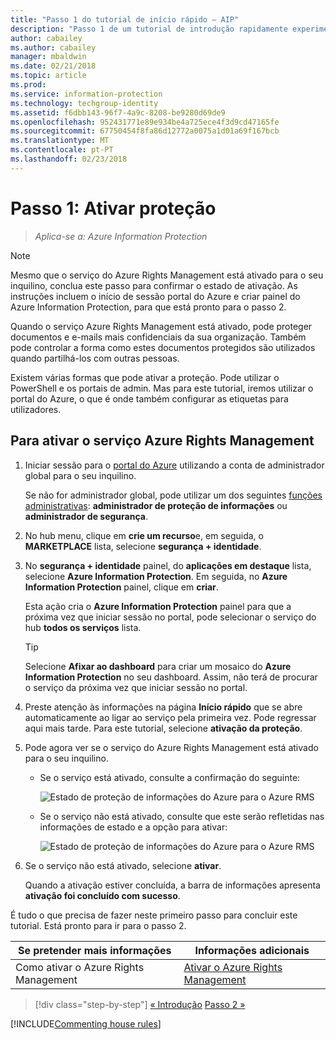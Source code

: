 ```yaml
---
title: "Passo 1 do tutorial de início rápido – AIP"
description: "Passo 1 de um tutorial de introdução rapidamente experimentar o Azure Information Protection-ativar o serviço de proteção."
author: cabailey
ms.author: cabailey
manager: mbaldwin
ms.date: 02/21/2018
ms.topic: article
ms.prod: 
ms.service: information-protection
ms.technology: techgroup-identity
ms.assetid: f6dbb143-96f7-4a9c-8208-be9280d69de9
ms.openlocfilehash: 952431771e89e934be4a725ece4f3d9cd47165fe
ms.sourcegitcommit: 67750454f8fa86d12772a0075a1d01a69f167bcb
ms.translationtype: MT
ms.contentlocale: pt-PT
ms.lasthandoff: 02/23/2018
---
```

# <a name="step-1-activate-protection"></a>Passo 1: Ativar proteção
 
>*Aplica-se a: Azure Information Protection*

> [!NOTE]
>Mesmo que o serviço do Azure Rights Management está ativado para o seu inquilino, conclua este passo para confirmar o estado de ativação. As instruções incluem o início de sessão portal do Azure e criar painel do Azure Information Protection, para que está pronto para o passo 2.

Quando o serviço Azure Rights Management está ativado, pode proteger documentos e e-mails mais confidenciais da sua organização. Também pode controlar a forma como estes documentos protegidos são utilizados quando partilhá-los com outras pessoas. 

Existem várias formas que pode ativar a proteção. Pode utilizar o PowerShell e os portais de admin. Mas para este tutorial, iremos utilizar o portal do Azure, o que é onde também configurar as etiquetas para utilizadores. 

## <a name="to-activate-the-azure-rights-management-service"></a>Para ativar o serviço Azure Rights Management

1. Iniciar sessão para o [portal do Azure](https://portal.azure.com) utilizando a conta de administrador global para o seu inquilino. 
    
    Se não for administrador global, pode utilizar um dos seguintes [funções administrativas](/azure/active-directory/active-directory-assign-admin-roles-azure-portal): **administrador de proteção de informações** ou **administrador de segurança**.

2. No hub menu, clique em **crie um recurso**e, em seguida, o **MARKETPLACE** lista, selecione **segurança + identidade**. 
    
3.  No **segurança + identidade** painel, do **aplicações em destaque** lista, selecione **Azure Information Protection**. Em seguida, no **Azure Information Protection** painel, clique em **criar**.
    
    Esta ação cria o **Azure Information Protection** painel para que a próxima vez que iniciar sessão no portal, pode selecionar o serviço do hub **todos os serviços** lista. 
    
    > [!TIP] 
    > Selecione **Afixar ao dashboard** para criar um mosaico do **Azure Information Protection** no seu dashboard. Assim, não terá de procurar o serviço da próxima vez que iniciar sessão no portal.

4. Preste atenção às informações na página **Início rápido** que se abre automaticamente ao ligar ao serviço pela primeira vez. Pode regressar aqui mais tarde. Para este tutorial, selecione **ativação da proteção**. 

5. Pode agora ver se o serviço do Azure Rights Management está ativado para o seu inquilino. 
    
    - Se o serviço está ativado, consulte a confirmação do seguinte:
        
        ![Estado de proteção de informações do Azure para o Azure RMS](../media/info-protect-azurerms-activated.png)
        
    - Se o serviço não está ativado, consulte que este serão refletidas nas informações de estado e a opção para ativar:
        
        ![Estado de proteção de informações do Azure para o Azure RMS](../media/info-protect-azurerms-deactivated.png)

6. Se o serviço não está ativado, selecione **ativar**. 

    Quando a ativação estiver concluída, a barra de informações apresenta **ativação foi concluído com sucesso**.

É tudo o que precisa de fazer neste primeiro passo para concluir este tutorial. Está pronto para ir para o passo 2.

|Se pretender mais informações|Informações adicionais|
|--------------------------------|--------------------------|
|Como ativar o Azure Rights Management|[Ativar o Azure Rights Management](../deploy-use/activate-service.md)|


>[!div class="step-by-step"]
[&#171; Introdução](infoprotect-quick-start-tutorial.md)
[Passo 2 &#187;](infoprotect-tutorial-step2.md)

[!INCLUDE[Commenting house rules](../includes/houserules.md)]
